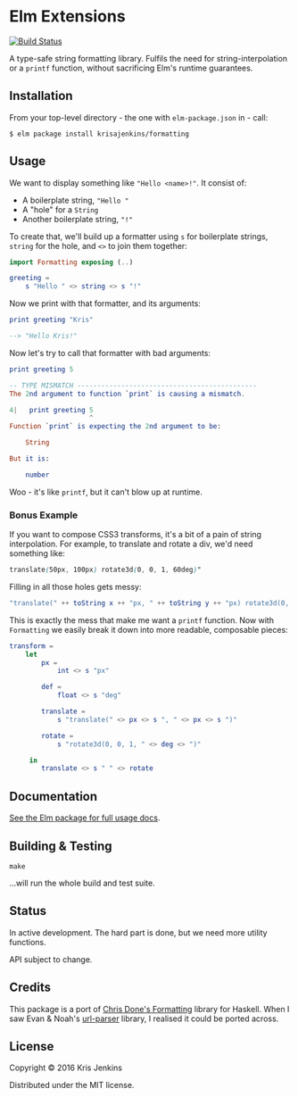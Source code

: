 # Elm Extensions

[![Build Status](https://travis-ci.org/krisajenkins/formatting.svg?branch=master)](https://travis-ci.org/krisajenkins/formatting)

A type-safe string formatting library. Fulfils the need for
string-interpolation or a `printf` function, without sacrificing Elm's
runtime guarantees.

## Installation

From your top-level directory - the one with `elm-package.json` in - call:

```
$ elm package install krisajenkins/formatting
```

## Usage

We want to display something like `"Hello <name>!"`. It consist of:

- A boilerplate string, `"Hello "`
- A "hole" for a `String`
- Another boilerplate string, `"!"`

To create that, we'll build up a formatter using `s` for boilerplate
strings, `string` for the hole, and `<>` to join them together:

``` elm
import Formatting exposing (..)

greeting =
    s "Hello " <> string <> s "!"
```

Now we print with that formatter, and its arguments:

``` elm
print greeting "Kris"

--> "Hello Kris!"
```

Now let's try to call that formatter with bad arguments:

``` elm
print greeting 5

-- TYPE MISMATCH ---------------------------------------------
The 2nd argument to function `print` is causing a mismatch.

4|   print greeting 5
                    ^
Function `print` is expecting the 2nd argument to be:

    String

But it is:

    number
```

Woo - it's like `printf`, but it can't blow up at runtime.


### Bonus Example

If you want to compose CSS3 transforms, it's a bit of a pain of string interpolation. For example, to translate and rotate a div, we'd need something like:


``` css
translate(50px, 100px) rotate3d(0, 0, 1, 60deg)"
```

Filling in all those holes gets messy:


``` elm
"translate(" ++ toString x ++ "px, " ++ toString y ++ "px) rotate3d(0, 0, 1, " ++ toString r "deg)"
```

This is exactly the mess that make me want a `printf` function. Now
with `Formatting` we easily break it down into more readable,
composable pieces:

``` elm
transform =
    let
        px =
            int <> s "px"

        def =
            float <> s "deg"

        translate =
            s "translate(" <> px <> s ", " <> px <> s ")"

        rotate =
            s "rotate3d(0, 0, 1, " <> deg <> ")"

     in
        translate <> s " " <> rotate
```

## Documentation

[See the Elm package for full usage docs](http://package.elm-lang.org/packages/krisajenkins/formatting/latest/Formatting).

## Building & Testing

```
make
```

...will run the whole build and test suite.

## Status

In active development. The hard part is done, but we need more utility functions.

API subject to change.

## Credits

This package is a port of [Chris Done's Formatting][formatting] library for
Haskell. When I saw Evan & Noah's [url-parser][url-parser] library, I
realised it could be ported across.

[formatting]: http://chrisdone.com/posts/formatting
[url-parser]: http://package.elm-lang.org/packages/evancz/url-parser/latest

## License

Copyright © 2016 Kris Jenkins

Distributed under the MIT license.
